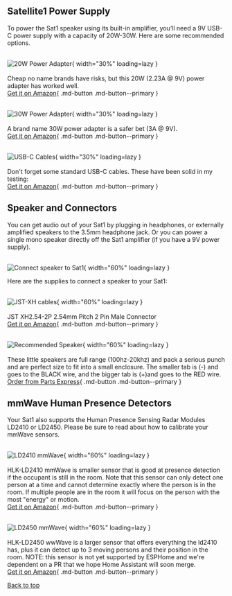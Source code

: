 ## Satellite1 Power Supply

To power the Sat1 speaker using its built-in amplifier, you’ll need a 9V USB-C power supply with a capacity of 20W-30W. Here are some recommended options.


 <br>![20W Power Adapter](/assets/accessory_20W_power_brick.jpg){ width="30%" loading=lazy }</br>
 <br>Cheap no name brands have risks, but this 20W (2.23A @ 9V) power adapter has worked well.
 <br>[Get it on Amazon](https://amzn.to/4fRLZ1f){ .md-button .md-button--primary }


 <br>![30W Power Adapter](/assets/Accessories-powerbrick.png){ width="30%" loading=lazy }</br>
 <br>A brand name 30W power adapter is a safer bet (3A @ 9V).
 <br>[Get it on Amazon](https://amzn.to/4jfrO04){ .md-button .md-button--primary }


 <br>![USB-C Cables](/assets/accessory_usb_c_cables.jpg){ width="30%" loading=lazy }</br>
 <br>Don't forget some standard USB-C cables.  These have been solid in my testing:
 <br>[Get it on Amazon](https://amzn.to/42gcVEZ){ .md-button .md-button--primary }


## Speaker and Connectors
You can get audio out of your Sat1 by plugging in headphones, or externally amplified speakers to the 3.5mm headphone jack.  Or you can power a single mono speaker directly off the Sat1 amplifier (if you have a 9V power supply).

<br>![Connect speaker to Sat1](/assets/Accessories-speaker.png){ width="60%" loading=lazy }</br>

Here are the supplies to connect a speaker to your Sat1:

<br>![JST-XH cables](/assets/Accessories-jst.png){ width="60%" loading=lazy }</br>
<br>JST XH2.54-2P 2.54mm Pitch 2 Pin Male Connector
<br>[Get it on Amazon](https://amzn.to/3We92MR){ .md-button .md-button--primary }

<br>![Recommended Speaker](/assets/Accessories-speaker0.png){ width="60%" loading=lazy }</br>
<br>These little speakers are full range (100hz-20khz) and pack a serious punch and are perfect size to fit into a small enclosure.  The smaller tab is (-) and goes to the BLACK  wire, and the bigger tab is (+)and goes to the RED wire.
<br>[Order from Parts Express](https://www.parts-express.com/Tectonic-TEBM46C20N-4B-BMR-3-Full-Range-Speaker-4-297-2157?quantity=1){ .md-button .md-button--primary }

## mmWave Human Presence Detectors

Your Sat1 also supports the Human Presence Sensing Radar Modules LD2410 or LD2450.  Please be sure to read about how to calibrate your mmWave sensors.

<br>![LD2410 mmWave](/assets/Accessories-mmwave-HLK-LD2410.png){ width="60%" loading=lazy }</br>
<br>HLK-LD2410 mmWave is smaller sensor that is good at presence detection if the occupant is still in the room.  Note that this sensor can only detect one person at a time and cannot determine exactly where the person is in the room.  If multiple people are in the room it will focus on the person with the most "energy" or motion.
<br>[Get it on Amazon](https://amzn.to/3C6utsf){ .md-button .md-button--primary }

<br>![LD2450 mmWave](assets/accessory_mmwave_ld2450.jpg){ width="60%" loading=lazy }</br>
<br>HLK-LD2450 wwWave is a larger sensor that offers everything the ld2410 has, plus it can detect up to 3 moving persons and their position in the room.  NOTE: this sensor is not yet supported by ESPHome and we're dependent on a PR that we hope Home Assistant will soon merge.
<br>[Get it on Amazon](https://amzn.to/4hcKtrK){ .md-button .md-button--primary }

[Back to top](./recommended-accessories.md/#satellite1-power-supply)